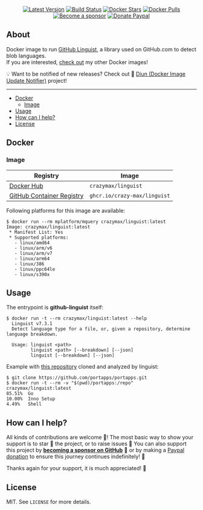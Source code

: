 <p align="center">
  <a href="https://hub.docker.com/r/crazymax/linguist/tags?page=1&ordering=last_updated"><img src="https://img.shields.io/github/v/tag/crazy-max/docker-linguist?label=version&style=flat-square" alt="Latest Version"></a>
  <a href="https://github.com/crazy-max/docker-linguist/actions?workflow=build"><img src="https://img.shields.io/github/workflow/status/crazy-max/docker-linguist/build?label=build&logo=github&style=flat-square" alt="Build Status"></a>
  <a href="https://hub.docker.com/r/crazymax/linguist/"><img src="https://img.shields.io/docker/stars/crazymax/linguist.svg?style=flat-square&logo=docker" alt="Docker Stars"></a>
  <a href="https://hub.docker.com/r/crazymax/linguist/"><img src="https://img.shields.io/docker/pulls/crazymax/linguist.svg?style=flat-square&logo=docker" alt="Docker Pulls"></a>
  <br /><a href="https://github.com/sponsors/crazy-max"><img src="https://img.shields.io/badge/sponsor-crazy--max-181717.svg?logo=github&style=flat-square" alt="Become a sponsor"></a>
  <a href="https://www.paypal.me/crazyws"><img src="https://img.shields.io/badge/donate-paypal-00457c.svg?logo=paypal&style=flat-square" alt="Donate Paypal"></a>
</p>

## About

Docker image to run [GitHub Linguist](https://github.com/github/linguist), a library used on GitHub.com to detect blob languages.<br />
If you are interested, [check out](https://hub.docker.com/r/crazymax/) my other Docker images!

💡 Want to be notified of new releases? Check out 🔔 [Diun (Docker Image Update Notifier)](https://github.com/crazy-max/diun) project!

___

* [Docker](#docker)
  * [Image](#image)
* [Usage](#usage)
* [How can I help?](#how-can-i-help)
* [License](#license)

## Docker

### Image

| Registry                                                                                         | Image                           |
|--------------------------------------------------------------------------------------------------|---------------------------------|
| [Docker Hub](https://hub.docker.com/r/crazymax/linguist/)                                            | `crazymax/linguist`                 |
| [GitHub Container Registry](https://github.com/users/crazy-max/packages/container/package/linguist)  | `ghcr.io/crazy-max/linguist`        |

Following platforms for this image are available:

```
$ docker run --rm mplatform/mquery crazymax/linguist:latest
Image: crazymax/linguist:latest
 * Manifest List: Yes
 * Supported platforms:
   - linux/amd64
   - linux/arm/v6
   - linux/arm/v7
   - linux/arm64
   - linux/386
   - linux/ppc64le
   - linux/s390x
```

## Usage

The entrypoint is **github-linguist** itself:

```
$ docker run -t --rm crazymax/linguist:latest --help
  Linguist v7.3.1
  Detect language type for a file, or, given a repository, determine language breakdown.

  Usage: linguist <path>
         linguist <path> [--breakdown] [--json]
         linguist [--breakdown] [--json]
```

Example with [this repository](https://github.com/portapps/portapps) cloned and analyzed by linguist:

```
$ git clone https://github.com/portapps/portapps.git
$ docker run -t --rm -v "$(pwd)/portapps:/repo" crazymax/linguist:latest
85.51%  Go
10.00%  Inno Setup
4.49%   Shell
```

## How can I help?

All kinds of contributions are welcome :raised_hands:! The most basic way to show your support is to star :star2:
the project, or to raise issues :speech_balloon: You can also support this project by
[**becoming a sponsor on GitHub**](https://github.com/sponsors/crazy-max) :clap: or by
making a [Paypal donation](https://www.paypal.me/crazyws) to ensure this journey continues indefinitely! :rocket:

Thanks again for your support, it is much appreciated! :pray:

## License

MIT. See `LICENSE` for more details.
